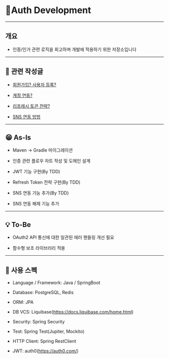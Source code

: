 # Auth Development
---
## 개요
- 인증/인가 관련 로직을 회고하며 개발에 적용하기 위한 저장소입니다


---
## 📝 관련 작성글
* [회원가입? 사용자 등록?](https://velog.io/@seculoper235/%EA%B3%A0%EB%AF%BC-%ED%9A%8C%EC%9B%90%EA%B0%80%EC%9E%85-%EC%82%AC%EC%9A%A9%EC%9E%90-%EB%93%B1%EB%A1%9D)

* [계정 연동?](https://velog.io/@seculoper235/%EB%8F%84%EB%A9%94%EC%9D%B8-%EC%86%8C%EC%85%9C-%EB%A1%9C%EA%B7%B8%EC%9D%B8-%EC%97%B0%EB%8F%99-%EB%B0%A9%EB%B2%95%EC%9E%91%EC%84%B1%EC%A4%91)

* [리프레시 토큰 전략?](https://velog.io/@seculoper235/%EA%B3%A0%EB%AF%BC-%EB%A6%AC%ED%94%84%EB%A0%88%EC%8B%9C-%ED%86%A0%ED%81%B0-%EC%A0%84%EB%9E%B5)

* [SNS 연동 방법](https://velog.io/@seculoper235/%EB%8F%84%EB%A9%94%EC%9D%B8-%EC%86%8C%EC%85%9C-%EB%A1%9C%EA%B7%B8%EC%9D%B8-%EC%97%B0%EB%8F%99-%EB%B0%A9%EB%B2%95%EC%9E%91%EC%84%B1%EC%A4%91)


---
## 😁 As-Is
* Maven -> Gradle 마이그레이션
  
* 인증 관련 플로우 차트 작성 및 도메인 설계

* JWT 기능 구현(By TDD)

* Refresh Token 전략 구현(By TDD)

* SNS 연동 기능 추가(By TDD)

* SNS 연동 해제 기능 추가


---
## 💡 To-Be

* OAuth2 API 통신에 대한 일관된 에러 핸들링 개선 필요

* 함수형 보조 라이브러리 적용


---
## 🔎 사용 스펙
* Language / Framework: Java / SpringBoot

* Database: PostgreSQL, Redis

* ORM: JPA

* DB VCS: Liquibase(https://docs.liquibase.com/home.html)

* Security: Spring Security

* Test: Spring Test(Jupiter, Mockito)

* HTTP Client: Spring RestClient

* JWT: auth0(https://auth0.com/)
